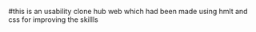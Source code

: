 #this is an usability clone hub web which had been made using hmlt and css for improving the skillls
